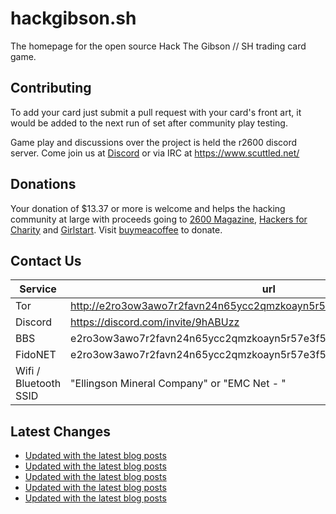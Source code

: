 # hackgibson.sh
The homepage for the open source Hack The Gibson // SH trading card game.


## Contributing

To add your card just submit a pull request with your card's front art, it would be added to the next run of set after community play testing.

Game play and discussions over the project is held the r2600 discord server. Come join us at [Discord](https://discord.com/invite/9hABUzz) or via IRC at https://www.scuttled.net/


## Donations

Your donation of $13.37 or more is welcome and helps the hacking community at large with proceeds going to [2600 Magazine](https://2600.com/), [Hackers for Charity](https://hackersforcharity.org) and [Girlstart](https://girlstart.org).  Visit [buymeacoffee](https://www.buymeacoffee.com/hackgibson.sh) to donate.


## Contact Us

Service | url
-|-
Tor | http://e2ro3ow3awo7r2favn24n65ycc2qmzkoayn5r57e3f56nvjwdcgg32ad.onion
Discord | https://discord.com/invite/9hABUzz
BBS | e2ro3ow3awo7r2favn24n65ycc2qmzkoayn5r57e3f56nvjwdcgg32ad.onion:23
FidoNET | e2ro3ow3awo7r2favn24n65ycc2qmzkoayn5r57e3f56nvjwdcgg32ad.onion:24554
Wifi / Bluetooth SSID | "Ellingson Mineral Company" or "EMC Net - <fidonet address>"

## Latest Changes
<!-- BLOG-POST-LIST:START -->
- [Updated with the latest blog posts](https://github.com/DFW2600/hackgibson.sh/commit/3806c76cd24a3541e4962773957c963b11f21cdc)
- [Updated with the latest blog posts](https://github.com/DFW2600/hackgibson.sh/commit/0b7f5d6ea94eb5005114d422beaa76ca8de75898)
- [Updated with the latest blog posts](https://github.com/DFW2600/hackgibson.sh/commit/98ef49c18b9c44cc80d65ca00b040d2a3b991614)
- [Updated with the latest blog posts](https://github.com/DFW2600/hackgibson.sh/commit/073d8c0b37b39b3e67f0bc9a9792689c080befa4)
- [Updated with the latest blog posts](https://github.com/DFW2600/hackgibson.sh/commit/bc3532adb3ee989f219cef04e437996fb21e74c3)
<!-- BLOG-POST-LIST:END -->
